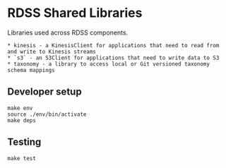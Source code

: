 # RDSS Shared Libraries

Libraries used across RDSS components.


    * kinesis - a KinesisClient for applications that need to read from and write to Kinesis streams
    * `s3` - an S3Client for applications that need to write data to S3
    * taxonomy - a library to access local or Git versioned taxonomy schema mappings

## Developer setup

```
make env
source ./env/bin/activate
make deps
```

## Testing

```
make test
```
